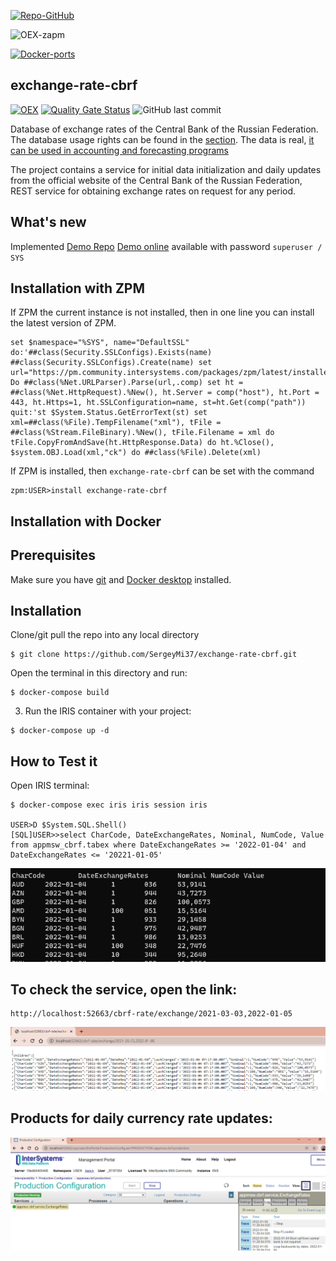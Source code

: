 [![Repo-GitHub](https://img.shields.io/badge/dynamic/xml?color=gold&label=GitHub%20module.xml&prefix=ver.&query=%2F%2FVersion&url=https%3A%2F%2Fraw.githubusercontent.com%2Fsergeymi37%2Fexchange-rate-cbrf%2Fmaster%2Fmodule.xml)](https://raw.githubusercontent.com/sergeymi37/exchange-rate-cbrf/master/module.xml)
 
![OEX-zapm](https://img.shields.io/badge/dynamic/json?url=https:%2F%2Fpm.community.intersystems.com%2Fpackages%2Fexchange-rate-cbrf%2F&label=ZPM-pm.community.intersystems.com&query=$.version&color=green&prefix=exchange-rate-cbrf)
 
[![Docker-ports](https://img.shields.io/badge/dynamic/yaml?color=blue&label=docker-compose&prefix=ports%20-%20&query=%24.services.iris.ports&url=https%3A%2F%2Fraw.githubusercontent.com%2Fsergeymi37%2Fexchange-rate-cbrf%2Fmaster%2Fdocker-compose.yml)](https://raw.githubusercontent.com/sergeymi37/exchange-rate-cbrf/master/docker-compose.yml)
 
## exchange-rate-cbrf
 [![OEX](https://img.shields.io/badge/Available%20on-Intersystems%20Open%20Exchange-00b2a9.svg)](https://openexchange.intersystems.com/package/exchange-rate-cbrf)
 [![Quality Gate Status](https://community.objectscriptquality.com/api/project_badges/measure?project=intersystems_iris_community%2Fexchange-rate-cbrf&metric=alert_status)](https://community.objectscriptquality.com/dashboard?id=intersystems_iris_community%2Fexchange-rate-cbrf)
 <img alt="GitHub last commit" src="https://img.shields.io/github/last-commit/SergeyMi37/exchange-rate-cbrf">
 
 Database of exchange rates of the Central Bank of the Russian Federation. The database usage rights can be found in the [section](https://www.cbr.ru/eng/about/).
The data is real, [it can be used in accounting and forecasting programs](http://www.cbr.ru/scripts/xml_daily.asp?date_req=01.01.2022)  

The project contains a service for initial data initialization and daily updates from the official website of the Central Bank of the Russian Federation, REST service for obtaining exchange rates on request for any period.

## What's new
Implemented [Demo Repo](https://openexchange.intersystems.com/package/exchange-rate-cbrf-ui)
[Demo online](https://cbrf.demo.community.intersystems.com/apptoolsrest/a/rate&class=appmsw.cbrf.rateinfo&namespace=USER#) available with password `superuser / SYS`

## Installation with ZPM

If ZPM the current instance is not installed, then in one line you can install the latest version of ZPM.
```
set $namespace="%SYS", name="DefaultSSL" do:'##class(Security.SSLConfigs).Exists(name) ##class(Security.SSLConfigs).Create(name) set url="https://pm.community.intersystems.com/packages/zpm/latest/installer" Do ##class(%Net.URLParser).Parse(url,.comp) set ht = ##class(%Net.HttpRequest).%New(), ht.Server = comp("host"), ht.Port = 443, ht.Https=1, ht.SSLConfiguration=name, st=ht.Get(comp("path")) quit:'st $System.Status.GetErrorText(st) set xml=##class(%File).TempFilename("xml"), tFile = ##class(%Stream.FileBinary).%New(), tFile.Filename = xml do tFile.CopyFromAndSave(ht.HttpResponse.Data) do ht.%Close(), $system.OBJ.Load(xml,"ck") do ##class(%File).Delete(xml)
```
If ZPM is installed, then `exchange-rate-cbrf` can be set with the command
```
zpm:USER>install exchange-rate-cbrf
```
## Installation with Docker

## Prerequisites
Make sure you have [git](https://git-scm.com/book/en/v2/Getting-Started-Installing-Git) and [Docker desktop](https://www.docker.com/products/docker-desktop) installed.

## Installation
Clone/git pull the repo into any local directory

```
$ git clone https://github.com/SergeyMi37/exchange-rate-cbrf.git
```

Open the terminal in this directory and run:

```
$ docker-compose build
```

3. Run the IRIS container with your project:

```
$ docker-compose up -d
```

## How to Test it
Open IRIS terminal:

```
$ docker-compose exec iris iris session iris

USER>D $System.SQL.Shell()
[SQL]USER>>select CharCode, DateExchangeRates, Nominal, NumCode, Value from appmsw_cbrf.tabex where DateExchangeRates >= '2022-01-04' and DateExchangeRates <= '20221-01-05'
```
![](https://raw.githubusercontent.com/sergeymi37/exchange-rate-cbrf/master/doc/Screenshot_9.png)

## To check the service, open the link:
```
http://localhost:52663/cbrf-rate/exchange/2021-03-03,2022-01-05
```
![](https://raw.githubusercontent.com/sergeymi37/exchange-rate-cbrf/master/doc/Screenshot_1.png)

## Products for daily currency rate updates:
![](https://raw.githubusercontent.com/sergeymi37/exchange-rate-cbrf/master/doc/Screenshot_2.png)
